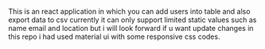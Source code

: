 This is an react application in which you can add users into table and also export data to csv currently it can only support limited static values such as name email and location but i will look forward if u want update changes in this repo i had used material ui with some responsive css codes.
